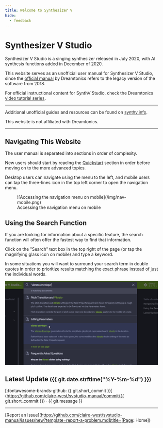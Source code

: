```yaml
---
title: Welcome to Synthesizer V
hide:
  - feedback
---
```


# Synthesizer V Studio

<!-- ![Synthesizer V Logo](/img/synthesizer-v.png) -->

Synthesizer V Studio is a singing synthesizer released in July 2020, with AI synthesis functions added in December of 2020.

This website serves as an unofficial user manual for Synthesizer V Studio, since the [official manual](https://synthesizerv.com/manual/) by Dreamtonics refers to the legacy version of the software from 2018.

For official instructional content for SynthV Studio, check the Dreamtonics [video tutorial series](https://www.youtube.com/playlist?list=PLmYtpIFKN5iKaUlB6mRGzFJ0SGRJgRIPz).

---

Additional unofficial guides and resources can be found on [synthv.info](https://synthv.info/).

This website is not affiliated with Dreamtonics.

---

## Navigating This Website

The user manual is separated into sections in order of complexity.

New users should start by reading the [Quickstart](workspace/layout.md) section in order before moving on to the more advanced topics.

Desktop users can navigate using the menu to the left, and mobile users can tap the three-lines icon in the top left corner to open the navigation menu.

<figure markdown>
  ![Accessing the navigation menu on mobile](/img/nav-mobile.png)
  <figcaption>Accessing the navigation menu on mobile</figcaption>
</figure>

## Using the Search Function

If you are looking for information about a specific feature, the search function will often offer the fastest way to find that information.

Click on the "Search" text box in the top right of the page (or tap the magnifying glass icon on mobile) and type a keyword.

In some situations you will want to surround your search term in double quotes in order to prioritize results matching the exact phrase instead of just the individual words.

![Using the Search Function](/img/nav-search.png)

## Latest Update <small>(<span class="git-revision-date-localized-plugin git-revision-date-localized-plugin-timeago"><span class="timeago" datetime="{{ git.date.isoformat() }}" locale="en"></span></span><span class="git-revision-date-localized-plugin git-revision-date-localized-plugin-iso_date">{{ git.date.strftime("%Y-%m-%d") }}</span>)</small>

[:fontawesome-brands-github: {{ git.short_commit }}](https://github.com/claire-west/svstudio-manual/commit/{{ git.short_commit }})</small> · {{ git.message }}

---

[Report an Issue](https://github.com/claire-west/svstudio-manual/issues/new?template=report-a-problem.md&title=[Page: Home])
